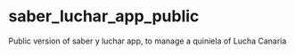 # saber_luchar_app_public
Public version of saber y luchar app, to manage a quiniela of Lucha Canaria
